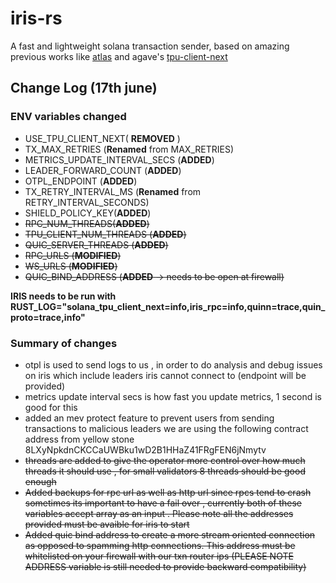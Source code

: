 # iris-rs
A fast and lightweight solana transaction sender, based on amazing previous works like [atlas](https://github.com/helius-labs/atlas-txn-sender) and agave's [tpu-client-next](https://github.com/anza-xyz/agave/blob/master/tpu-client-next)

## Change Log (17th june)

### ENV variables changed

* USE_TPU_CLIENT_NEXT( **REMOVED** )
* TX_MAX_RETRIES (**Renamed** from MAX_RETRIES)
* METRICS_UPDATE_INTERVAL_SECS  (**ADDED**)
* LEADER_FORWARD_COUNT (**ADDED**)
* OTPL_ENDPOINT (**ADDED**)
* TX_RETRY_INTERVAL_MS (**Renamed** from RETRY_INTERVAL_SECONDS)
* SHIELD_POLICY_KEY(**ADDED**)
* ~~RPC_NUM_THREADS(**ADDED**)~~
* ~~TPU_CLIENT_NUM_THREADS (**ADDED**)~~
* ~~QUIC_SERVER_THREADS (**ADDED**)~~
* ~~RPC_URLS (**MODIFIED**)~~
* ~~WS_URLS (**MODIFIED**)~~
* ~~QUIC_BIND_ADDRESS (**ADDED** -> needs to be open at firewall)~~


**IRIS needs to be run with RUST_LOG="solana_tpu_client_next=info,iris_rpc=info,quinn=trace,quin_proto=trace,info"**

### Summary of changes


* otpl is used to send logs to us , in order to do analysis and debug issues on iris which include leaders iris cannot connect to (endpoint will be provided)
* metrics update interval secs is how fast you update metrics, 1 second is good for this
* added an mev protect feature to prevent users from sending transactions to malicious leaders we are using the following contract address from yellow stone 8LXyNpkdnCKCCaUWBku1wD2B1HHaZ41FRgFEN6jNmytv
* ~~threads are added to give the operator more control over how much threads it should use , for small validators 8 threads should be good enough~~
* ~~Added backups for rpc url as well as http url since rpcs tend to crash sometimes its important to have a fail over , currently both of these variables accept array as an input . Please note all the addresses provided must be avaible for iris to start~~
* ~~Added quic bind address to create a more stream oriented connection as opposed to spamming http connections. This address must be whitelisted on your firewall with our txn router ips (PLEASE NOTE ADDRESS variable is still needed to provide backward compatibility)~~



